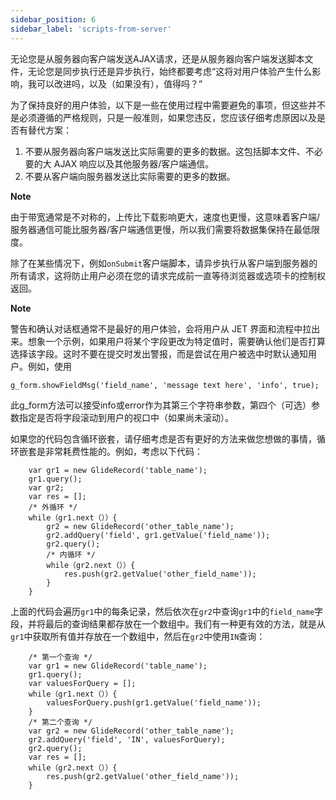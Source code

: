 ```yaml
---
sidebar_position: 6
sidebar_label: 'scripts-from-server'
---
```

无论您是从服务器向客户端发送AJAX请求，还是从服务器向客户端发送脚本文件，无论您是同步执行还是异步执行，始终都要考虑“这将对用户体验产生什么影响，我可以改进吗，以及（如果没有），值得吗？”

为了保持良好的用户体验，以下是一些在使用过程中需要避免的事项，但这些并不是必须遵循的严格规则，只是一般准则，如果您违反，您应该仔细考虑原因以及是否有替代方案：
1. 不要从服务器向客户端发送比实际需要的更多的数据。这包括脚本文件、不必要的大 AJAX 响应以及其他服务器/客户端通信。
2. 不要从客户端向服务器发送比实际需要的更多的数据。

**Note**

由于带宽通常是不对称的，上传比下载影响更大，速度也更慢，这意味着客户端/服务器通信可能比服务器/客户端通信更慢，所以我们需要将数据集保持在最低限度。

除了在某些情况下，例如`onSubmit`客户端脚本，请异步执行从客户端到服务器的所有请求，这将防止用户必须在您的请求完成前一直等待浏览器或选项卡的控制权返回。

**Note**

警告和确认对话框通常不是最好的用户体验，会将用户从 JET 界面和流程中拉出来。想象一个示例，如果用户将某个字段更改为特定值时，需要确认他们是否打算选择该字段。这时不要在提交时发出警报，而是尝试在用户被选中时默认通知用户。例如，使用
```
g_form.showFieldMsg('field_name', 'message text here', 'info', true);
```
此g_form方法可以接受info或error作为其第三个字符串参数，第四个（可选）参数指定是否将字段滚动到用户的视口中（如果尚未滚动）。

如果您的代码包含循环嵌套，请仔细考虑是否有更好的方法来做您想做的事情，循环嵌套是非常耗费性能的。例如，考虑以下代码：
```
    var gr1 = new GlideRecord('table_name');
    gr1.query();
    var gr2;
    var res = [];
    /* 外循环 */
    while（gr1.next（））{
        gr2 = new GlideRecord('other_table_name');
        gr2.addQuery('field', gr1.getValue('field_name'));
        gr2.query();
        /* 内循环 */
        while（gr2.next（））{
            res.push(gr2.getValue('other_field_name'));
        }
    }
```
上面的代码会遍历`gr1`中的每条记录，然后依次在`gr2`中查询`gr1`中的`field_name`字段，并将最后的查询结果都存放在一个数组中。我们有一种更有效的方法，就是从`gr1`中获取所有值并存放在一个数组中，然后在`gr2`中使用`IN`查询：
```
    /* 第一个查询 */
    var gr1 = new GlideRecord('table_name');
    gr1.query();
    var valuesForQuery = [];
    while（gr1.next（））{
        valuesForQuery.push(gr1.getValue('field_name'));
    }
    /* 第二个查询 */
    var gr2 = new GlideRecord('other_table_name');
    gr2.addQuery('field', 'IN', valuesForQuery);
    gr2.query();
    var res = [];
    while（gr2.next（））{
        res.push(gr2.getValue('other_field_name'));
    } 
```